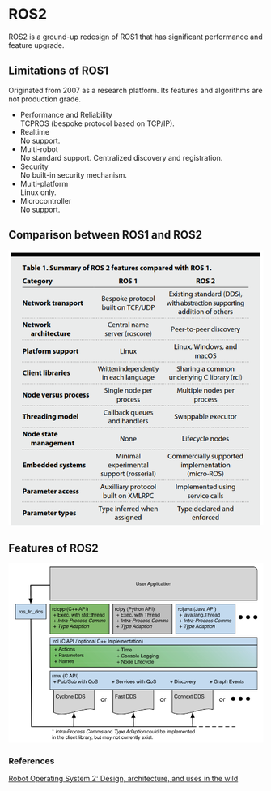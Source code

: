 # ROS2

ROS2 is a ground-up redesign of ROS1 that has significant performance and feature upgrade.

## Limitations of ROS1
Originated from 2007 as a research platform. Its features and algorithms are not production grade.
* Performance and Reliability\
TCPROS (bespoke protocol based on TCP/IP).
* Realtime\
No support.
* Multi-robot\
No standard support. Centralized discovery and registration.
* Security\
No built-in security mechanism.
* Multi-platform\
Linux only.
* Microcontroller\
No support.

## Comparison between ROS1 and ROS2
![Image](../data/ROS2/ROS1vsROS2.png)

## Features of ROS2
![Image](../data/ROS2/RCL-API.png)


### References
[Robot Operating System 2: Design, architecture, and uses in the wild](https://www.science.org/doi/epdf/10.1126/scirobotics.abm6074)

